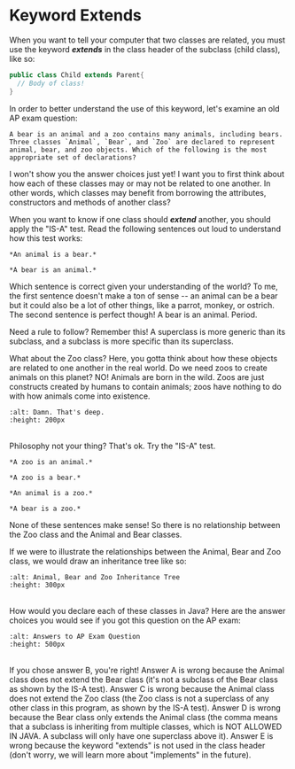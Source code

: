 Keyword Extends
===================

When you want to tell your computer that two classes are related, you must use the keyword ***extends*** in the class header of the subclass (child class), like so:

```Java
public class Child extends Parent{
  // Body of class!
}
```
In order to better understand the use of this keyword, let's examine an old AP exam question:

```{admonition} AP Exam Question
A bear is an animal and a zoo contains many animals, including bears. Three classes `Animal`, `Bear`, and `Zoo` are declared to represent animal, bear, and zoo objects. Which of the following is the most appropriate set of declarations?
```
I won't show you the answer choices just yet! I want you to first think about how each of these classes may or may not be related to one another. In other words, which classes may benefit from borrowing the attributes, constructors and methods of another class?

When you want to know if one class should ***extend*** another, you should apply the "IS-A" test. Read the following sentences out loud to understand how this test works:

```{admonition} IS-A Test
*An animal is a bear.*

*A bear is an animal.*
```
Which sentence is correct given your understanding of the world? To me, the first sentence doesn't make a ton of sense -- an animal can be a bear but it could also be a lot of other things, like a parrot, monkey, or ostrich. The second sentence is perfect though! A bear is an animal. Period.

Need a rule to follow? Remember this! A superclass is more generic than its subclass, and a subclass is more specific than its superclass.

What about the Zoo class? Here, you gotta think about how these objects are related to one another in the real world. Do we need zoos to create animals on this planet? NO! Animals are born in the wild. Zoos are just constructs created by humans to contain animals; zoos have nothing to do with how animals come into existence.

```{image} https://media.tenor.com/images/c15edcbf801bc3ea44503de1b60435d4/tenor.gif
:alt: Damn. That's deep.
:height: 200px
```

<br>Philosophy not your thing? That's ok. Try the "IS-A" test.

```{admonition} IS-A Test
*A zoo is an animal.*

*A zoo is a bear.*

*An animal is a zoo.*

*A bear is a zoo.*
```
None of these sentences make sense! So there is no relationship between the Zoo class and the Animal and Bear classes.

If we were to illustrate the relationships between the Animal, Bear and Zoo class, we would draw an inheritance tree like so:

```{image} inheritanceTree.png
:alt: Animal, Bear and Zoo Inheritance Tree
:height: 300px
```

<br>How would you declare each of these classes in Java? Here are the answer choices you would see if you got this question on the AP exam:

```{image} answers.png
:alt: Answers to AP Exam Question
:height: 500px
```
<br>If you chose answer B, you're right! Answer A is wrong because the Animal class does not extend the Bear class (it's not a subclass of the Bear class as shown by the IS-A test). Answer C is wrong because the Animal class does not extend the Zoo class (the Zoo class is not a superclass of any other class in this program, as shown by the IS-A test). Answer D is wrong because the Bear class only extends the Animal class (the comma means that a subclass is inheriting from multiple classes, which is NOT ALLOWED IN JAVA. A subclass will only have one superclass above it). Answer E is wrong because the keyword "extends" is not used in the class header (don't worry, we will learn more about "implements" in the future).
